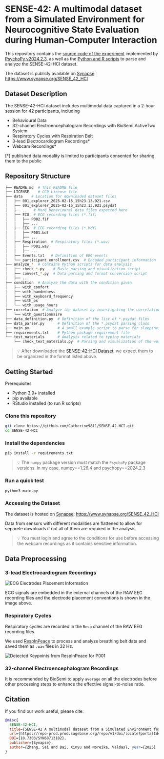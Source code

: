 # SENSE-42: A multimodal dataset from a Simulated Environment for Neurocognitive State Evaluation during Human-Computer Interaction

This repository contains the [source code of the experiment](https://github.com/Catherine9811/SENSE-42-HCI/tree/experiment) implemented by [PsychoPy v2024.2.3](https://www.psychopy.org/), as well as the [Python and R scripts](https://github.com/Catherine9811/SENSE-42-HCI/tree/master) to parse and analyze the SENSE-42-HCI dataset.

The dataset is publicly available on [Synapse](https://www.synapse.org/SENSE_42_HCI): https://www.synapse.org/SENSE_42_HCI

## Dataset Description

The SENSE-42-HCI dataset includes multimodal data captured in a 2-hour session for 42 participants, including
- Behavioural Data
- 32-channel Electroencephalogram Recordings with BioSemi ActiveTwo System
- Respiratory Cycles with Respiration Belt
- 3-lead Electrocardiogram Recordings*
- Webcam Recordings*

[*] published data modality is limited to participants consented for sharing them to the public

## Repository Structure
```bash
├── README.md  # This README file
├── LICENSE    # CC0 License file
├── data    # Location for downloaded dataset files
│   ├── 001_explorer_2025-02-15_15h23.13.921.csv
│   ├── 001_explorer_2025-02-15_15h23.13.921.psydat
│   ├── ...  # More behavioural data files expected here
│   ├── ECG  # ECG recording files (*.fif)
│   │   ├── P002.fif
│   │   ├── ...
│   ├── EEG  # EEG recording files (*.bdf)
│   │   ├── P001.bdf
│   │   ├── ...
│   ├── Respiration  # Respiratory files (*.wav)
│   │   ├── P001.wav
│   │   ├── ...
│   ├── Events.txt   # Definition of EEG events
│   └── participant_enrollment.csv  # Encoded participant information
├── analyze_*  # Contains Python scripts for data analysis
│   ├── check_*.py    # Basic parsing and visualization script
│   ├── convert_*.py  # Data parsing and format conversion script
│   ├── ...
├── condition  # Analyze the data with the condition given
│   ├── with_comfort
│   ├── with_handedness
│   ├── with_keyboard_frequency
│   ├── with_os
│   └── with_usage_hours
├── correlation  # Analyze the dataset by investigating the correlation
│   └── with_questionnaire
├── data_definition.py  # Definition of the list of *.psydat files
├── data_parser.py      # Definition of the *.psydat parsing class
├── main.py             # A small example script to parse for sleepiness levels across time domain
├── requirements.txt    # Python package requirement file
└── test_materials      # Analysis related to typing materials
    └── check_text_materials.py  # Parsing and visualization of the word distributions
```

> 💡 After downloaded the [SENSE-42-HCI Dataset](https://www.synapse.org/Synapse:syn68714673), we expect them to be organized in the format listed above.

## Getting Started

Prerequisites
- Python 3.9+ installed
- pip available
- RStudio installed (to run R scripts)

### Clone this repository
```bash
git clone https://github.com/Catherine9811/SENSE-42-HCI.git
cd SENSE-42-HCI
```

### Install the dependencies
```bash
pip install -r requirements.txt
```
> 💡 The `numpy` package version must match the `PsychoPy` package versions. In my case, numpy==1.26.4 and psychopy==2024.2.3

### Run a quick test
```bash
python3 main.py
```

### Accessing the Dataset

The dataset is hosted on [Synapse](https://www.synapse.org/SENSE_42_HCI): https://www.synapse.org/SENSE_42_HCI

Data from sensors with different modalities are flattened to allow for separete downloads if not all of them are required in the analysis.

> 💡 You must login and agree to the conditions for use before accessing the webcam recordings as it contains sensitive information.

## Data Preprocessing
### 3-lead Electrocardiogram Recordings
![ECG Electrodes Placement Information](https://github.com/Catherine9811/SENSE-42-HCI/blob/master/assets/ECG_placement_convention.jpg)

ECG signals are embedded in the external channels of the RAW EEG recording files and the electrode placement conventions is shown in the image above.


### Respiratory Cycles

Respiratory cycles are recorded in the `Resp` channel of the RAW EEG recording files.

We used [RespInPeace](https://github.com/mwlodarczak/RespInPeace) to process and analyze breathing belt data and saved them as `.wav` files in 32 Hz.

![Detected Keypoints from RespInPeace for P001](https://github.com/Catherine9811/SENSE-42-HCI/blob/master/assets/RespInPeace_output.png)

### 32-channel Electroencephalogram Recordings

It is recommended by BioSemi to apply `average` on all the electrodes before other processing steps to enhance the effective signal-to-noise ratio.

## Citation
If you find our work useful, please cite:
```bibtex
@misc{
  SENSE-42-HCI,
  title={SENSE-42 A multimodal dataset from a Simulated Environment for Neurocognitive State Evaluation during Human-Computer Interaction},
  url={https://repo-prod.prod.sagebase.org/repo/v1/doi/locate?portalId=1&id=syn68713182&type=ENTITY},
  DOI={10.7303/SYN68713182},
  publisher={Synapse},
  author={Zhang, Sai and Bai, Xinyu and Noreika, Valdas}, year={2025}
}
```
